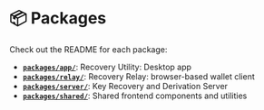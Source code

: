 # 📦 Packages

Check out the README for each package:

- [**`packages/app/`**](app/): Recovery Utility: Desktop app
- [**`packages/relay/`**](relay/): Recovery Relay: browser-based wallet client
- [**`packages/server/`**](server/): Key Recovery and Derivation Server
- [**`packages/shared/`**](shared/): Shared frontend components and utilities
